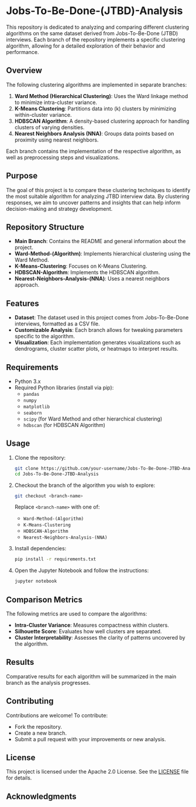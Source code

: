 # Jobs-To-Be-Done-(JTBD)-Analysis


This repository is dedicated to analyzing and comparing different clustering algorithms on the same dataset derived from Jobs-To-Be-Done (JTBD) interviews. Each branch of the repository implements a specific clustering algorithm, allowing for a detailed exploration of their behavior and performance.

## Overview
The following clustering algorithms are implemented in separate branches:

1. **Ward Method (Hierarchical Clustering)**: Uses the Ward linkage method to minimize intra-cluster variance.
2. **K-Means Clustering**: Partitions data into \(k\) clusters by minimizing within-cluster variance.
3. **HDBSCAN Algorithm**: A density-based clustering approach for handling clusters of varying densities.
4. **Nearest Neighbors Analysis (NNA)**: Groups data points based on proximity using nearest neighbors.

Each branch contains the implementation of the respective algorithm, as well as preprocessing steps and visualizations.

## Purpose
The goal of this project is to compare these clustering techniques to identify the most suitable algorithm for analyzing JTBD interview data. By clustering responses, we aim to uncover patterns and insights that can help inform decision-making and strategy development.

## Repository Structure
- **Main Branch**: Contains the README and general information about the project.
- **Ward-Method-(Algorithm)**: Implements hierarchical clustering using the Ward Method.
- **K-Means-Clustering**: Focuses on K-Means Clustering.
- **HDBSCAN-Algorithm**: Implements the HDBSCAN algorithm.
- **Nearest-Neighbors-Analysis-(NNA)**: Uses a nearest neighbors approach.

## Features
- **Dataset**: The dataset used in this project comes from Jobs-To-Be-Done interviews, formatted as a CSV file.
- **Customizable Analysis**: Each branch allows for tweaking parameters specific to the algorithm.
- **Visualization**: Each implementation generates visualizations such as dendrograms, cluster scatter plots, or heatmaps to interpret results.

## Requirements
- Python 3.x
- Required Python libraries (install via pip):
  - `pandas`
  - `numpy`
  - `matplotlib`
  - `seaborn`
  - `scipy` (for Ward Method and other hierarchical clustering)
  - `hdbscan` (for HDBSCAN Algorithm)

## Usage
1. Clone the repository:
   ```bash
   git clone https://github.com/your-username/Jobs-To-Be-Done-JTBD-Analysis.git
   cd Jobs-To-Be-Done-JTBD-Analysis
   ```

2. Checkout the branch of the algorithm you wish to explore:
   ```bash
   git checkout <branch-name>
   ```
   Replace `<branch-name>` with one of:
   - `Ward-Method-(Algorithm)`
   - `K-Means-Clustering`
   - `HDBSCAN-Algorithm`
   - `Nearest-Neighbors-Analysis-(NNA)`

3. Install dependencies:
   ```bash
   pip install -r requirements.txt
   ```

4. Open the Jupyter Notebook and follow the instructions:
   ```bash
   jupyter notebook
   ```

## Comparison Metrics
The following metrics are used to compare the algorithms:
- **Intra-Cluster Variance**: Measures compactness within clusters.
- **Silhouette Score**: Evaluates how well clusters are separated.
- **Cluster Interpretability**: Assesses the clarity of patterns uncovered by the algorithm.

## Results
Comparative results for each algorithm will be summarized in the main branch as the analysis progresses.

## Contributing
Contributions are welcome! To contribute:
- Fork the repository.
- Create a new branch.
- Submit a pull request with your improvements or new analysis.

## License
This project is licensed under the Apache 2.0 License. See the [LICENSE](LICENSE) file for details.

## Acknowledgments


